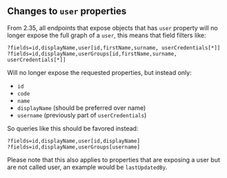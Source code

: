 
## Changes to `user` properties

From 2.35, all endpoints that expose objects that has `user` property will no longer expose the full graph of a `user`, this means that field filters like:

```
?fields=id,displayName,user[id,firstName,surname, userCredentials[*]]
?fields=id,displayName,userGroups[id,firstName,surname, userCredentials[*]]
```

Will no longer expose the requested properties, but instead only:

- `id`
- `code`
- `name`
- `displayName` (should be preferred over name)
- `username` (previously part of `userCredentials`)

So queries like this should be favored instead:

```
?fields=id,displayName,user[id,displayName]
?fields=id,displayName,userGroups[username]
```

Please note that this also applies to properties that are exposing a user but are not called user, an example would be `lastUpdatedBy`.

